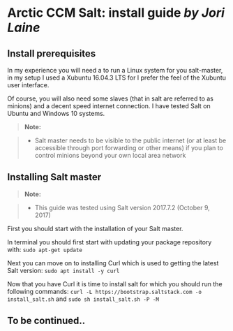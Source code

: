 ﻿**Arctic CCM Salt: install guide** *by Jori Laine*
===================

## Install prerequisites

In my experience you will need a to run a Linux system for you salt-master, in my setup I used a Xubuntu 16.04.3 LTS for I prefer the feel of the Xubuntu user interface.

Of course, you will also need some slaves (that in salt are referred to as minions) and a decent speed internet connection.  I have tested Salt on Ubuntu and Windows 10 systems.
> **Note:**

> - Salt master needs to be visible to the public internet (or at least be accessible through port forwarding or other means) if you plan to control minions beyond your own local area network

## Installing Salt master

> **Note:**

> - This guide was tested using Salt version 2017.7.2 (October 9, 2017)

First you should start with the installation of your Salt master.

In terminal you should first start with updating your package repository with:
`sudo apt-get update`

Next you can move on to installing Curl which is used to getting the latest Salt version:
`sudo apt install -y curl`

Now that you have Curl it is time to install salt for which you should run the following commands:
`curl -L https://bootstrap.saltstack.com -o install_salt.sh`
and
`sudo sh install_salt.sh -P -M`

## **To be continued..**

